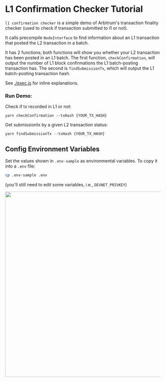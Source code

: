 # L1 Confirmation Checker Tutorial

`l1 confirmation checker` is a simple demo of Arbitrum's transaction finality checker (used to check if transaction submitted to l1 or not).

It calls precompile `NodeInterface` to find information about an L1 transaction that posted the L2 transaction in a batch.

It has 2 functions; both functions will show you whether your L2 transaction has been posted in an L1 batch. 
The first function, `checkConfirmation`, will output the number of L1 block confirmations the L1 batch-posting transaction has.
The second is `findSubmissionTx`, which will output the L1 batch-posting transaction hash.

See [./exec.js](./scripts/exec.js) for inline explanations.


### Run Demo:

Check if tx recorded in L1 or not:
```
yarn checkConfirmation --txHash {YOUR_TX_HASH}
```
Get submissiontx by a given L2 transaction status:
```
yarn findSubmissionTx --txHash {YOUR_TX_HASH}
```

## Config Environment Variables

Set the values shown in `.env-sample` as environmental variables. To copy it into a `.env` file:

```bash
cp .env-sample .env
```

(you'll still need to edit some variables, i.e., `DEVNET_PRIVKEY`)

<p align="center"><img src="../../assets/offchain_labs_logo.png" width="600"></p>
